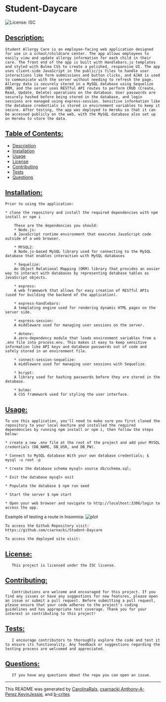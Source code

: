 # Student-Daycare
![License: ISC](https://img.shields.io/badge/License-ISC-blue.svg)

## [Description:](#description)

    Student Allergy Care is an employee-facing web application designed for use in a school/childcare center. The app allows employees to easily view and update allergy information for each child in their care. The front end of the app is built with Handlebars.js templates and styled with Bulma CSS to create a polished, responsive UI. The app uses client-side JavaScript in the public/js files to handle user interactions like form submissions and button clicks, and AJAX is used to communicate with the server without needing to refresh the page. Allergy data is securely stored in a MySQL database using Sequelize ORM, and the server uses RESTful API routes to perform CRUD (Create, Read, Update, Delete) operations on the database. User passwords are securely hashed before being stored in the database, and login sessions are managed using express-session. Sensitive information like the database credentials is stored in environment variables to keep it secure. After testing, the app was deployed to Heroku so that it can be accessed publicly on the web, with the MySQL database also set up on Heroku to store the data.

## [Table of Contents:](#table-of-contents:)
   
- [Description](#description)
- [Installation](#installation)
- [Usage](#usage)
- [License](#license)
- [Contributing](#contributing)
- [Tests](#tests)
- [Questions](#questions)
   
## [Installation:](#installation:)

    Prior to using the application:

    * clone the repository and install the required dependencies with npm install or npm i

        These are the dependencies you should:
        * Node.js:
        A JavaScript runtime environment that executes JavaScript code outside of a web browser.

        * MYSQL2:
        A Node.js-based MySQL library used for connecting to the MySQL database that enables interaction with MySQL databases

        * Sequelize: 
        An Object Relational Mapping (ORM) library that provides an easier way to interact with databases by representing database tables as JavaScript objects.

        * express:
        A web framework that allows for easy creation of RESTful APIs (used for building the backend of the application).

        * express-handlebars:
        A templating engine used for rendering dynamic HTML pages on the server side.

        * express-session:
        A middleware used for managing user sessions on the server.

        * dotenv:
        A zero-dependency module that loads environment variables from a .env file into process.env. This makes it easy to keep sensitive information like API keys and database passwords out of code and safely stored in an environment file.
 
        * connect-session-sequelize:
        A middleware used for managing user sessions with Sequelize.

        * bcrypt:
        A library used for hashing passwords before they are stored in the database.

        * bulma:
        A CSS framework used for styling the user interface.


## [Usage:](#usage:)

    To use this application, you'll need to make sure you first cloned the repository to your local machine and installed the required dependencies by running npm install or npm i, then follow the steps below:

    * create a new .env file at the root of the project and add your MYSQL credentials (DB_NAME, DB_USR, and DB_PW).

    * Connect to MySQL database With your own database credentials; $ mysql -u root -p
    
    * Create the database schema mysql> source db/schema.sql;
    
    * Exit the database mysql> exit
    
    * Populate the database $ npm run seed
    
    * Start the server $ npm start

    * Open your web browser and navigate to http://localhost:3306/login to access the app.
    

Example of testing a route in Insomnia:
![plot](./insomnia-test-example.png)

    To access the Github Repository visit:
    https://github.com/csarnacki/Student-Daycare   

    To access the deployed site visit:
        

## [License:](#license:)

       This project is licensed under the ISC license.
   
## [Contributing:](#contributing:)

       Contributions are welcome and encouraged for this project. If you find any issues or have any suggestions for new features, please open an issue or submit a pull request. Before submitting a pull request, please ensure that your code adheres to the project's coding guidelines and has appropriate test coverage. Thank you for your interest in contributing to this project!  
   
## [Tests:](#tests:)

       I encourage contributors to thoroughly explore the code and test it to ensure its functionality. Any feedback or suggestions regarding the testing process are welcomed and appreciated.
   
## [Questions:](#questions:)

       If you have any questions about the repo you can open an issue.
       
------------------------------------------------------------------------------------------------
   
This README was generated by [CarolinaRaIs](https://github.com/CarolinaRaIs), [csarnacki](https://github.com/csarnacki),[Anthony-A-Perez](https://github.com/Anthony-A-Perez),[KevinJessie](https://github.com/KevinJessie), and [b-crites](https://github.com/b-crites)
